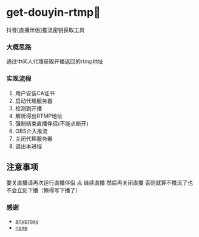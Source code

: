 # get-douyin-rtmp🔐
抖音[直播伴侣]推流密钥获取工具

### 大概思路
通过中间人代理获取开播返回的rtmp地址

### 实现流程
1. 用户安装CA证书
2. 启动代理服务器
3. 检测到开播
4. 解析得出RTMP地址
5. 强制结束直播伴侣(不能点断开)
6. OBS介入推流
7. 关闭代理服务器
8. 退出本进程

## 注意事项
要关直播请再次运行直播伴侣 点 继续直播 然后再关闭直播 否则就算不推流了也不会立刻下播（懒得写下播了）

### 感谢
- [anyproxy](https://github.com/alibaba/anyproxy)
- [nexe](https://github.com/nexe/nexe)